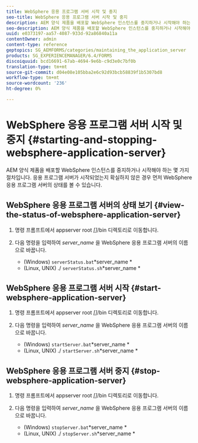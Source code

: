```yaml
---
title: WebSphere 응용 프로그램 서버 시작 및 중지
seo-title: WebSphere 응용 프로그램 서버 시작 및 중지
description: AEM 양식 제품을 배포할 WebSphere 인스턴스를 중지하거나 시작해야 하는 몇 가지 절차입니다. 이 문서에서는 WebSphere 응용 프로그램 서버를 시작 및 중지하는 방법에 대해 설명합니다.
seo-description: AEM 양식 제품을 배포할 WebSphere 인스턴스를 중지하거나 시작해야 하는 몇 가지 절차입니다. 이 문서에서는 WebSphere 응용 프로그램 서버를 시작 및 중지하는 방법에 대해 설명합니다.
uuid: e0373197-aa57-4087-933d-92a86840a11a
contentOwner: admin
content-type: reference
geptopics: SG_AEMFORMS/categories/maintaining_the_application_server
products: SG_EXPERIENCEMANAGER/6.4/FORMS
discoiquuid: bcd16691-67ab-4694-9e6b-c9d3e0c7bf0b
translation-type: tm+mt
source-git-commit: d04e08e105bba2e6c92d93bcb58839f1b5307bd8
workflow-type: tm+mt
source-wordcount: '236'
ht-degree: 0%

---
```



# WebSphere 응용 프로그램 서버 시작 및 중지 {#starting-and-stopping-websphere-application-server}

AEM 양식 제품을 배포할 WebSphere 인스턴스를 중지하거나 시작해야 하는 몇 가지 절차입니다. 응용 프로그램 서버가 시작되었는지 확실하지 않은 경우 먼저 WebSphere 응용 프로그램 서버의 상태를 볼 수 있습니다.

## WebSphere 응용 프로그램 서버의 상태 보기 {#view-the-status-of-websphere-application-server}

1. 명령 프롬프트에서 appserver root *[]*/bin 디렉토리로 이동합니다.
1. 다음 명령을 입력하여 *server_name* 을 WebSphere 응용 프로그램 서버의 이름으로 바꿉니다.

   * (Windows) `serverStatus.bat`*server_name *
   * (Linux, UNIX) ./ `serverStatus.sh`*server_name *

## WebSphere 응용 프로그램 서버 시작 {#start-websphere-application-server}

1. 명령 프롬프트에서 appserver root *[]*/bin 디렉토리로 이동합니다.
1. 다음 명령을 입력하여 *server_name* 을 WebSphere 응용 프로그램 서버의 이름으로 바꿉니다.

   * (Windows) `startServer.bat`*server_name *
   * (Linux, UNIX) ./ `startServer.sh`*server_name *

## WebSphere 응용 프로그램 서버 중지 {#stop-websphere-application-server}

1. 명령 프롬프트에서 appserver root *[]*/bin 디렉토리로 이동합니다.
1. 다음 명령을 입력하여 *server_name* 을 WebSphere 응용 프로그램 서버의 이름으로 바꿉니다.

   * (Windows) `stopServer.bat`*server_name *
   * (Linux, UNIX) ./ `stopServer.sh`*server_name *

